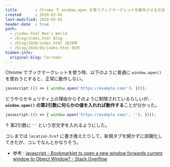 ```yaml
---
title        : Chrome で window.open を使うブックマークレットを動作させる方法
created      : 2020-03-01
last-modified: 2020-03-01
header-date  : true
path:
  - /index.html Neo's World
  - /blog/index.html Blog
  - /blog/2020/index.html 2020年
  - /blog/2020/03/index.html 03月
hidden-info:
  original-blog: Corredor
---
```


Chrome でブックマークレットを使う時、以下のように普通に `window.open()` を使おうとすると、正常に動作しない。

```javascript
javascript:(() => { window.open('https://example.com/'); })();
```

どうやらセキュリティ上の理由からそのように制限されているらしいが、**`window.open()` の第2引数に何らかの値を入れれば動作する**ことが分かった。

```javascript
javascript:(() => { window.open('https://example.com/', ''); })();
```

↑ 第2引数に `''` という空文字を入れるようにした。

コレまでは `location.href` に書き換えたりして、新規タブを開かずに誤魔化してきたが、コレでなんとかなりそう。

- 参考 : [javascript - Bookmarklet to open a new window forwards current window to Object Window? - Stack Overflow](https://stackoverflow.com/questions/5334800/bookmarklet-to-open-a-new-window-forwards-current-window-to-object-window)
